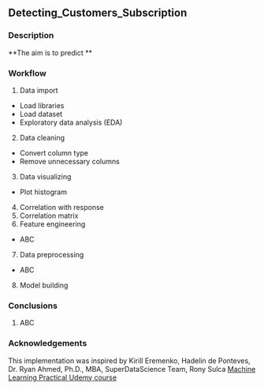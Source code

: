 ## Detecting_Customers_Subscription
### Description

**The aim is to predict **



### Workflow
1. Data import
- Load libraries
- Load dataset
- Exploratory data analysis (EDA)
2. Data cleaning
- Convert column type
- Remove unnecessary columns
3. Data visualizing
- Plot histogram
4. Correlation with response
5. Correlation matrix
6. Feature engineering
- ABC
7. Data preprocessing
- ABC
8. Model building


### Conclusions
1. ABC

### Acknowledgements
This implementation was inspired by Kirill Eremenko, Hadelin de Ponteves, Dr. Ryan Ahmed, Ph.D., MBA, SuperDataScience Team, Rony Sulca [Machine Learning Practical Udemy course](https://www.udemy.com/course/machine-learning-practical/?utm_source=adwords&utm_medium=udemyads&utm_campaign=DataScience_v.PROF_la.EN_cc.ROW_ti.5336&utm_content=deal4584&utm_term=_._ag_85469003954_._ad_395279056268_._kw__._de_c_._dm__._pl__._ti_dsa-774930036449_._li_1011367_._pd__._&matchtype=b&gclid=CjwKCAiAvonyBRB7EiwAadauqdGsq1pYwJXPHmZpdR12WWHTeI31ZGNAR7wJqhrnln_dI452sQCbCBoCnvwQAvD_BwE)
